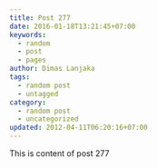 ```yaml
---
title: Post 277
date: 2016-01-18T13:21:45+07:00
keywords:
  - random
  - post
  - pages
author: Dimas Lanjaka
tags:
  - random post
  - untagged
category:
  - random post
  - uncategorized
updated: 2012-04-11T06:20:16+07:00
---
```

This is content of post 277